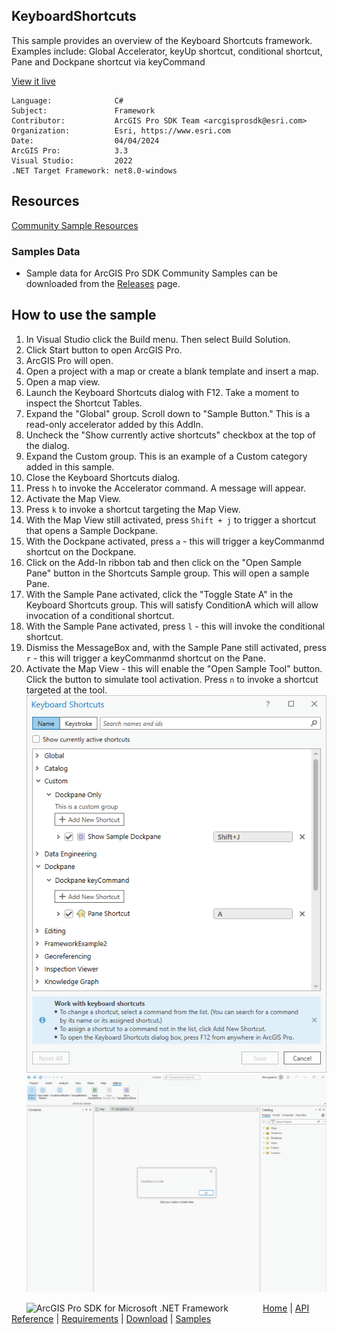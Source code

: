## KeyboardShortcuts

<!-- TODO: Write a brief abstract explaining this sample -->
This sample provides an overview of the Keyboard Shortcuts framework. Examples include: Global Accelerator, keyUp shortcut, conditional shortcut, Pane and Dockpane shortcut via keyCommand  
  


<a href="https://pro.arcgis.com/en/pro-app/sdk/" target="_blank">View it live</a>

<!-- TODO: Fill this section below with metadata about this sample-->
```
Language:              C#
Subject:               Framework
Contributor:           ArcGIS Pro SDK Team <arcgisprosdk@esri.com>
Organization:          Esri, https://www.esri.com
Date:                  04/04/2024
ArcGIS Pro:            3.3
Visual Studio:         2022
.NET Target Framework: net8.0-windows
```

## Resources

[Community Sample Resources](https://github.com/Esri/arcgis-pro-sdk-community-samples#resources)

### Samples Data

* Sample data for ArcGIS Pro SDK Community Samples can be downloaded from the [Releases](https://github.com/Esri/arcgis-pro-sdk-community-samples/releases) page.  

## How to use the sample
<!-- TODO: Explain how this sample can be used. To use images in this section, create the image file in your sample project's screenshots folder. Use relative url to link to this image using this syntax: ![My sample Image](FacePage/SampleImage.png) -->
1. In Visual Studio click the Build menu. Then select Build Solution.
2. Click Start button to open ArcGIS Pro.  
3. ArcGIS Pro will open.  
4. Open a project with a map or create a blank template and insert a map.  
5. Open a map view.   
6. Launch the Keyboard Shortcuts dialog with F12. Take a moment to inspect the Shortcut Tables.   
7. Expand the "Global" group. Scroll down to "Sample Button." This is a read-only accelerator added by this AddIn.  
8. Uncheck the "Show currently active shortcuts" checkbox at the top of the dialog.  
9. Expand the Custom group. This is an example of a Custom category added in this sample.  
10. Close the Keyboard Shortcuts dialog.  
11. Press `h` to invoke the Accelerator command. A message will appear.  
12. Activate the Map View.  
13. Press `k` to invoke a shortcut targeting the Map View.  
14. With the Map View still activated, press `Shift + j` to trigger a shortcut that opens a Sample Dockpane.  
15. With the Dockpane activated, press `a` - this will trigger a keyCommanmd shortcut on the Dockpane.  
16. Click on the Add-In ribbon tab and then click on the "Open Sample Pane" button in the Shortcuts Sample group. This will open a sample Pane.  
17. With the Sample Pane activated, click the "Toggle State A" in the Keyboard Shortcuts group. This will satisfy ConditionA which will allow invocation of a conditional shortcut.  
18. With the Sample Pane activated, press `l` - this will invoke the conditional shortcut.  
19. Dismiss the MessageBox and, with the Sample Pane still activated, press `r` - this will trigger a keyCommanmd shortcut on the Pane.  
20. Activate the Map View - this will enable the "Open Sample Tool" button. Click the button to simulate tool activation. Press `n` to invoke a shortcut targeted at the tool.  
![UI](Screenshots/ShortcutDialog.png)    
![UI](Screenshots/ConditionShortcut.png)    
  

<!-- End -->

&nbsp;&nbsp;&nbsp;&nbsp;&nbsp;&nbsp;<img src="https://esri.github.io/arcgis-pro-sdk/images/ArcGISPro.png"  alt="ArcGIS Pro SDK for Microsoft .NET Framework" height = "20" width = "20" align="top"  >
&nbsp;&nbsp;&nbsp;&nbsp;&nbsp;&nbsp;&nbsp;&nbsp;&nbsp;&nbsp;&nbsp;&nbsp;
[Home](https://github.com/Esri/arcgis-pro-sdk/wiki) | <a href="https://pro.arcgis.com/en/pro-app/latest/sdk/api-reference" target="_blank">API Reference</a> | [Requirements](https://github.com/Esri/arcgis-pro-sdk/wiki#requirements) | [Download](https://github.com/Esri/arcgis-pro-sdk/wiki#installing-arcgis-pro-sdk-for-net) | <a href="https://github.com/esri/arcgis-pro-sdk-community-samples" target="_blank">Samples</a>
